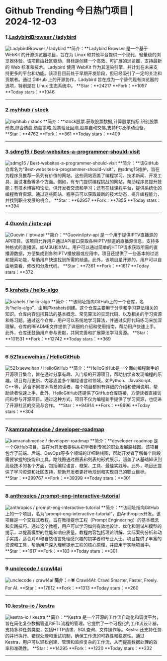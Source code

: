 # Github Trending 今日热门项目 | 2024-12-03
### 1.[LadybirdBrowser / ladybird](https://github.com/LadybirdBrowser/ladybird)

![LadybirdBrowser / ladybird](https://opengraph.githubassets.com/fe2486d6baf2c1c39f1ac472c6e25f3024deb8ceb5221d8900c40766935c4500/LadybirdBrowser/ladybird)
**简介：**Ladybird Browser 是一个基于 WebKit 的开源浏览器项目，旨在为 Linux 和其他平台提供一个现代、轻量级的浏览器体验。该项目由社区驱动，目标是创建一个高效、可扩展的浏览器，支持最新的 Web 标准和技术。Ladybird 使用 WebKit 作为其渲染引擎，并计划在未来支持更多的平台和功能。该项目目前处于早期开发阶段，但已经吸引了一定的关注和贡献者。通过 GitHub 上的开源协作，Ladybird 旨在成为一个替代现有浏览器的选项，特别是在 Linux 生态系统中。
**Star：**24217
**Fork：**1057
**Today stars：**1046

---

### 2.[myhhub / stock](https://github.com/myhhub/stock)

![myhhub / stock](https://opengraph.githubassets.com/60245bb08581f407bf87706b61d6445b20b118b1ac3a7be0609d591ff558dda0/myhhub/stock)
**简介：**stock股票.获取股票数据,计算股票指标,识别股票形态,综合选股,选股策略,股票验证回测,股票自动交易,支持PC及移动设备。
**Star：**4762
**Fork：**861
**Today stars：**409

---

### 3.[sdmg15 / Best-websites-a-programmer-should-visit](https://github.com/sdmg15/Best-websites-a-programmer-should-visit)

![sdmg15 / Best-websites-a-programmer-should-visit](https://opengraph.githubassets.com/2b3be3f983224d14d72768fab55a048abcade477d7be4fe2d842b213403d43cc/sdmg15/Best-websites-a-programmer-should-visit)
**简介：**该GitHub仓库名为“Best-websites-a-programmer-should-visit”，由sdmg15维护，旨在为程序员推荐一系列有价值的网站。这些网站涵盖了编程学习、技术新闻、开发工具、面试准备等多个方面。例如，有专门提供编程挑战的网站，帮助程序员提升技能；有技术博客和论坛，供开发者交流和学习；还有在线课程平台，提供系统化的编程教育资源。通过这些网站，程序员可以获取最新的技术动态，提升编程能力，并找到职业发展的机会。
**Star：**62957
**Fork：**7855
**Today stars：**394

---

### 4.[Guovin / iptv-api](https://github.com/Guovin/iptv-api)

![Guovin / iptv-api](https://opengraph.githubassets.com/f2f02125a4e3cc4707c4597bf1c67ca5d3b95b35b7b73068b3696f3ac72aaab0/Guovin/iptv-api)
**简介：**Guovin/iptv-api 是一个用于提供IPTV直播源的API项目。该项目允许用户通过API接口获取各种IPTV频道的直播源信息，支持多种格式的直播源，如M3U和XML。用户可以通过简单的HTTP请求获取所需的直播源数据，方便集成到各种IPTV播放器或应用中。项目还提供了一些基本的过滤和搜索功能，帮助用户快速找到所需的频道。此外，该项目是开源的，用户可以自由地查看、修改和分发代码。
**Star：**7361
**Fork：**1617
**Today stars：**372

---

### 5.[krahets / hello-algo](https://github.com/krahets/hello-algo)

![krahets / hello-algo](https://repository-images.githubusercontent.com/561730219/1ac67cc3-1d7d-4e16-9f36-54f8d0e0b67c)
**简介：**该网址指向GitHub上的一个仓库，名为“hello-algo”，由用户krahets创建。这个仓库主要用于分享和学习算法相关的知识。仓库内容包括算法的基本概念、常见算法的实现代码、以及相关的学习资源和练习题。通过这个仓库，用户可以系统地学习算法，并通过实际代码练习来加深理解。仓库的README文件提供了详细的介绍和使用指南，帮助用户快速上手。此外，仓库还鼓励用户参与贡献，共同完善和扩展算法学习资源。
**Star：**101531
**Fork：**12742
**Today stars：**369

---

### 6.[521xueweihan / HelloGitHub](https://github.com/521xueweihan/HelloGitHub)

![521xueweihan / HelloGitHub](https://opengraph.githubassets.com/302cf5b169987356d740c7aadd947e4ecc59e329fb18bd168dab12438df9539b/521xueweihan/HelloGitHub)
**简介：**HelloGitHub是一个面向编程新手的开源项目集合，旨在通过分享有趣、入门级的开源项目，帮助初学者发现编程的乐趣。项目每月更新，内容涵盖多个编程语言和领域，如Python、JavaScript、C++等，适合不同技术背景的读者。每个项目都附有详细的介绍和使用说明，帮助读者快速上手。此外，HelloGitHub还提供了GitHub仓库链接，方便读者直接访问和参与开源项目。通过这种方式，项目不仅为编程新手提供了学习资源，也促进了开源社区的交流与合作。
**Star：**94914
**Fork：**9696
**Today stars：**304

---

### 7.[kamranahmedse / developer-roadmap](https://github.com/kamranahmedse/developer-roadmap)

![kamranahmedse / developer-roadmap](https://repository-images.githubusercontent.com/85077558/903a43a1-8332-42bf-af26-e4f055b3ae69)
**简介：**developer-roadmap 是一个GitHub项目，旨在为开发者提供从初学者到专家的职业发展路线图。该项目包含了前端、后端、DevOps等多个领域的详细路线图，帮助开发者了解每个阶段需要掌握的技能和工具。路线图通过图表和列表的形式展示，涵盖了从基础知识到高级技术的各个方面，包括编程语言、框架、工具、最佳实践等。此外，项目还提供了学习资源和社区支持，帮助开发者更好地规划和实现自己的职业目标。
**Star：**299767
**Fork：**39399
**Today stars：**301

---

### 8.[anthropics / prompt-eng-interactive-tutorial](https://github.com/anthropics/prompt-eng-interactive-tutorial)

![anthropics / prompt-eng-interactive-tutorial](https://opengraph.githubassets.com/bd7d2dcb8513523388e1339870d443fc5838ee9f4e97661835df3561ddd38a68/anthropics/prompt-eng-interactive-tutorial)
**简介：**该网址指向GitHub上的一个项目，名为“prompt-eng-interactive-tutorial”，由Anthropics开发。该项目是一个交互式教程，旨在教授提示工程（Prompt Engineering）的基本概念和实践技巧。通过这个教程，用户可以学习如何有效地设计、优化和测试AI模型的提示，以提高模型的性能和响应质量。教程内容包括理论讲解、实际案例分析和动手实践，适合对AI和自然语言处理感兴趣的初学者和专业人士。项目提供了丰富的资源和工具，帮助用户深入理解提示工程的核心原理，并应用于实际项目中。
**Star：**1617
**Fork：**183
**Today stars：**301

---

### 9.[unclecode / crawl4ai](https://github.com/unclecode/crawl4ai)

![unclecode / crawl4ai](https://opengraph.githubassets.com/cf0a8b31c02dfb63a7a654650b743093ad812b8913879e91e978b8271a19c3fa/unclecode/crawl4ai)
**简介：**🔥🕷️ Crawl4AI: Crawl Smarter, Faster, Freely. For AI.
**Star：**17812
**Fork：**1313
**Today stars：**260

---

### 10.[kestra-io / kestra](https://github.com/kestra-io/kestra)

![kestra-io / kestra](https://repository-images.githubusercontent.com/204164353/3f02eda2-04a4-47da-a0a5-76617a8617b3)
**简介：**Kestra 是一个开源的工作流自动化和调度平台，旨在简化复杂数据管道和ETL流程的管理。它提供了一个可视化的工作流设计器，支持多种任务类型，包括HTTP请求、SQL查询、文件操作等。Kestra 还支持任务的并行执行、错误处理和重试机制，确保工作流的可靠性和稳定性。通过Kestra，用户可以轻松创建、管理和监控复杂的工作流，从而提高数据处理的效率和准确性。
**Star：**14295
**Fork：**1220
**Today stars：**232

---


